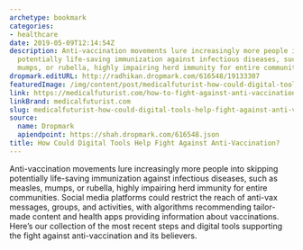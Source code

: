 ```yaml
---
archetype: bookmark
categories:
- healthcare
date: 2019-05-09T12:14:54Z
description: Anti-vaccination movements lure increasingly more people into skipping
  potentially life-saving immunization against infectious diseases, such as measles,
  mumps, or rubella, highly impairing herd immunity for entire communities.
dropmark.editURL: http://radhikan.dropmark.com/616548/19133307
featuredImage: /img/content/post/medicalfuturist-how-could-digital-tools-help-fight-against-anti-vaccination.jpg
link: https://medicalfuturist.com/how-to-fight-against-anti-vaccination
linkBrand: medicalfuturist.com
slug: medicalfuturist-how-could-digital-tools-help-fight-against-anti-vaccination
source:
  name: Dropmark
  apiendpoint: https://shah.dropmark.com/616548.json
title: How Could Digital Tools Help Fight Against Anti-Vaccination?
---
```

Anti-vaccination movements lure increasingly more people into skipping potentially life-saving immunization against infectious diseases, such as measles, mumps, or rubella, highly impairing herd immunity for entire communities. Social media platforms could restrict the reach of anti-vax messages, groups, and activities, with algorithms recommending tailor-made content and health apps providing information about vaccinations. Here’s our collection of the most recent steps and digital tools supporting the fight against anti-vaccination and its believers.

